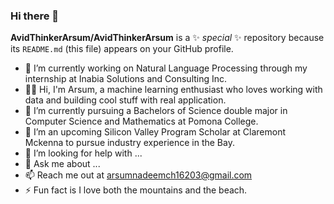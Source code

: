### Hi there 👋


**AvidThinkerArsum/AvidThinkerArsum** is a ✨ _special_ ✨ repository because its `README.md` (this file) appears on your GitHub profile.

- 🔭 I’m currently working on Natural Language Processing through my internship at Inabia Solutions and Consulting Inc.
- 👋🏻 Hi, I'm Arsum, a machine learning enthusiast who loves working with data and building cool stuff with real application.
- 🌱 I’m currently pursuing a Bachelors of Science double major in Computer Science and Mathematics at Pomona College.
- 👯 I’m an upcoming Silicon Valley Program Scholar at Claremont Mckenna to pursue industry experience in the Bay.
- 🤔 I’m looking for help with ...
- 💬 Ask me about ...
- 📫 Reach me out at arsumnadeemch16203@gmail.com
- ⚡ Fun fact is I love both the mountains and the beach.
